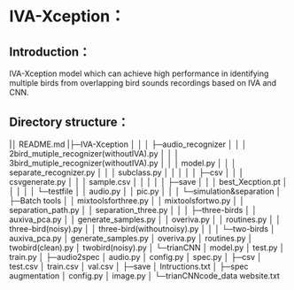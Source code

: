 #  IVA-Xception：

## Introduction：

IVA-Xception model which can achieve high performance in identifying multiple birds from overlapping bird sounds recordings based on IVA and CNN.

## Directory structure：

|│  README.md
|├─IVA-Xception
│  │
│  ├─audio_recognizer
│  │  │  2bird_mutiple_recognizer(withoutIVA).py
│  │  │  3bird_mutiple_recognizer(withoutIVA).py
│  │  │  model.py
│  │  │  separate_recognizer.py
│  │  │  subclass.py
│  │  │
│  │  ├─csv
│  │  │      csvgenerate.py
│  │  │      sample.csv
│  │  │
│  │  ├─save
│  │  │      best_Xecption.pt
│  │  │
│  │  └─testfile
│  │          audio.py
│  │          pic.py
│  │
│  └─simulation&separation
│      ├─Batch tools
│      │      mixtoolsforthree.py
│      │      mixtoolsfortwo.py
│      │      separation_path.py
│      │      separation_three.py
│      │
│      ├─three-birds
│      │      auxiva_pca.py
│      │      generate_samples.py
│      │      overiva.py
│      │      routines.py
│      │      three-bird(noisy).py
│      │      three-bird(withoutnoisy).py
│      │
│      └─two-birds
│              auxiva_pca.py
│              generate_samples.py
│              overiva.py
│              routines.py
│              twobird(clean).py
│              twobird(noisy).py
│
└─trianCNN
    │  model.py
    │  test.py
    │  train.py
    │
    ├─audio2spec
    │      audio.py
    │      config.py
    │      spec.py
    │
    ├─csv
    │      test.csv
    │      train.csv
    │      val.csv
    │
    ├─save
    │      Intructions.txt
    │
    ├─spec augmentation
    │      config.py
    │      image.py
    │
    └─trianCNNcode_data
            website.txt
